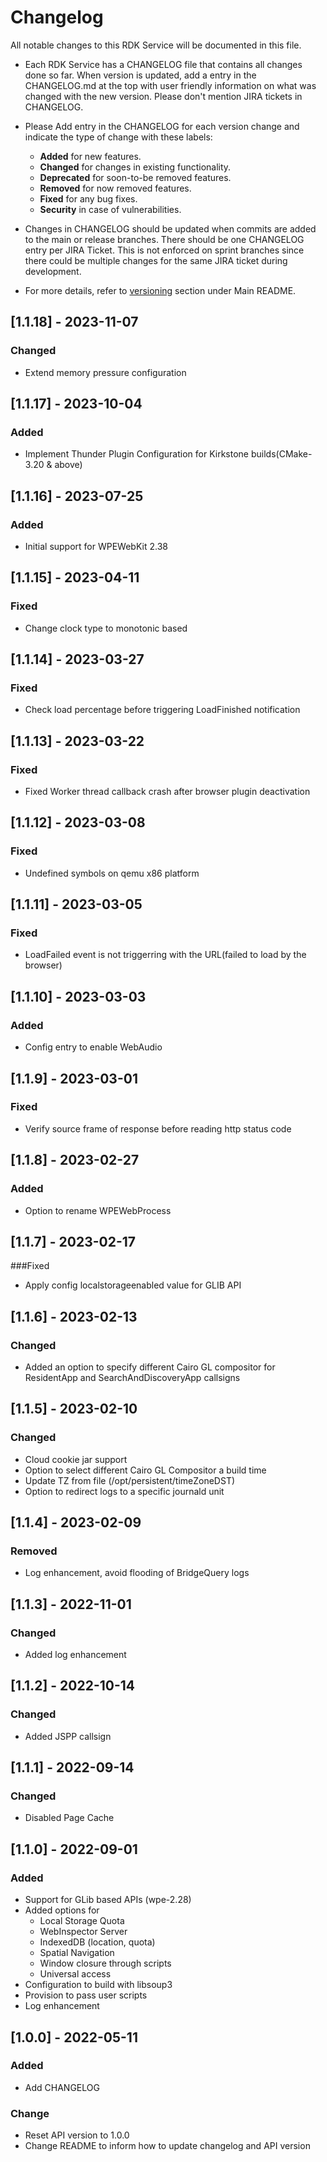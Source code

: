 # Changelog

All notable changes to this RDK Service will be documented in this file.

* Each RDK Service has a CHANGELOG file that contains all changes done so far. When version is updated, add a entry in the CHANGELOG.md at the top with user friendly information on what was changed with the new version. Please don't mention JIRA tickets in CHANGELOG. 

* Please Add entry in the CHANGELOG for each version change and indicate the type of change with these labels:
    * **Added** for new features.
    * **Changed** for changes in existing functionality.
    * **Deprecated** for soon-to-be removed features.
    * **Removed** for now removed features.
    * **Fixed** for any bug fixes.
    * **Security** in case of vulnerabilities.

* Changes in CHANGELOG should be updated when commits are added to the main or release branches. There should be one CHANGELOG entry per JIRA Ticket. This is not enforced on sprint branches since there could be multiple changes for the same JIRA ticket during development. 

* For more details, refer to [versioning](https://github.com/rdkcentral/rdkservices#versioning) section under Main README.

## [1.1.18] - 2023-11-07
### Changed
- Extend memory pressure configuration

## [1.1.17] - 2023-10-04
### Added
- Implement Thunder Plugin Configuration for Kirkstone builds(CMake-3.20 & above)

## [1.1.16] - 2023-07-25
### Added
- Initial support for WPEWebKit 2.38

## [1.1.15] - 2023-04-11
### Fixed
- Change clock type to monotonic based

## [1.1.14] - 2023-03-27
### Fixed
- Check load percentage before triggering LoadFinished notification

## [1.1.13] - 2023-03-22
### Fixed
- Fixed Worker thread callback crash after browser plugin deactivation

## [1.1.12] - 2023-03-08
### Fixed
- Undefined symbols on qemu x86 platform

## [1.1.11] - 2023-03-05
### Fixed
- LoadFailed event is not triggerring with the URL(failed to load by the browser)

## [1.1.10] - 2023-03-03
### Added
- Config entry to enable WebAudio

## [1.1.9] - 2023-03-01
### Fixed
- Verify source frame of response before reading http status code

## [1.1.8] - 2023-02-27
### Added
- Option to rename WPEWebProcess

## [1.1.7] - 2023-02-17
###Fixed
- Apply config localstorageenabled value for GLIB API

## [1.1.6] - 2023-02-13
### Changed
- Added an option to specify different Cairo GL compositor for
  ResidentApp and SearchAndDiscoveryApp callsigns

## [1.1.5] - 2023-02-10
### Changed
- Cloud cookie jar support
- Option to select different Cairo GL Compositor a build time
- Update TZ from file (/opt/persistent/timeZoneDST)
- Option to redirect logs to a specific journald unit

## [1.1.4] - 2023-02-09
### Removed
- Log enhancement, avoid flooding of BridgeQuery logs

## [1.1.3] - 2022-11-01
### Changed
- Added log enhancement

## [1.1.2] - 2022-10-14
### Changed
- Added JSPP callsign

## [1.1.1] - 2022-09-14
### Changed
- Disabled Page Cache

## [1.1.0] - 2022-09-01
### Added
- Support for GLib based APIs (wpe-2.28)
- Added options for
    * Local Storage Quota
    * WebInspector Server
    * IndexedDB (location, quota)
    * Spatial Navigation
    * Window closure through scripts
    * Universal access
- Configuration to build with libsoup3
- Provision to pass user scripts
- Log enhancement

## [1.0.0] - 2022-05-11
### Added
- Add CHANGELOG

### Change
- Reset API version to 1.0.0
- Change README to inform how to update changelog and API version
